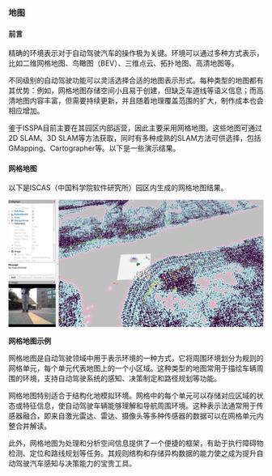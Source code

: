 ### 地图

#### 前言

精确的环境表示对于自动驾驶汽车的操作极为关键。环境可以通过多种方式表示，比如二维网格地图、鸟瞰图（BEV）、三维点云、拓扑地图、高清地图等。

不同级别的自动驾驶功能可以灵活选择合适的地图表示形式。每种类型的地图都有其优势：例如，网格地图存储空间小且易于创建，但缺乏车道线等语义信息；而高清地图内容丰富，但需要持续更新，并且随着地理覆盖范围的扩大，制作成本也会相应增加。

鉴于ISSPA目前主要在其园区内部运营，因此主要采用网格地图。这些地图可通过2D SLAM、3D SLAM等方法获取，同时有多种成熟的SLAM方法可供选择，包括GMapping、Cartographer等。以下是一些演示结果。

#### 网格地图

以下是ISCAS（中国科学院软件研究所）园区内生成的网格地图结果。

![./imgs/grid_map.png](./imgs/grid_map.png)

**网格地图示例**

网格地图是自动驾驶领域中用于表示环境的一种方式，它将周围环境划分为规则的网格单元，每个单元代表地图上的一个小区域。这种类型的地图常用于描绘车辆周围的环境，支持自动驾驶系统的感知、决策制定和路径规划等功能。

网格地图特别适合于结构化地模拟环境。网格中的每个单元可以存储对应区域的状态或特征信息，使自动驾驶车辆能够理解和导航周围环境。这种表示法通常用于传感器融合，即来自激光雷达、雷达、摄像头等多种传感器的数据可以在网格单元内整合并解读。

此外，网格地图为处理和分析空间信息提供了一个便捷的框架，有助于执行障碍物检测、定位和路线规划等任务。其规则结构和存储异构数据的能力使之成为提升自动驾驶汽车感知与决策能力的宝贵工具。
